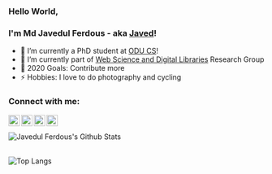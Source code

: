### Hello World, 
### I'm Md Javedul Ferdous - aka [Javed](https://www.cs.odu.edu/~mferdous/)!

- 🔭 I’m currently a PhD student at  [ODU CS](https://www.odu.edu/compsci)!
- 🌱 I’m currently part of [Web Science and Digital Libraries](https://ws-dl.cs.odu.edu/) Research Group
- 🥅 2020 Goals: Contribute more
- ⚡ Hobbies: I love to do photography and cycling

### Connect with me:

[<img align="left" alt="" width="22px" src="https://cdn.jsdelivr.net/npm/simple-icons@v3/icons/facebook.svg" />](https://www.facebook.com/javedul.ferdous)
[<img align="left" alt="" width="22px" src="https://cdn.jsdelivr.net/npm/simple-icons@v3/icons/twitter.svg" />](https://twitter.com/jaf_ferdous)
[<img align="left" alt="" width="22px" src="https://cdn.jsdelivr.net/npm/simple-icons@v3/icons/linkedin.svg" />](https://www.linkedin.com/in/javedulferdous/)
[<img align="left" alt=""  width="22px" src="https://cdn.jsdelivr.net/npm/simple-icons@v3/icons/instagram.svg" />](https://www.instagram.com/javedulferdous/)

<br />


<br />

<img align="left" alt="Javedul Ferdous's Github Stats" src="https://github-readme-stats.vercel.app/api?username=javedulferdous&show_icons=true&hide_border=true&theme=radical" />

<br />
<br />

![Top Langs](https://github-readme-stats.vercel.app/api/top-langs/?username=javedulferdous&layout=compact)

